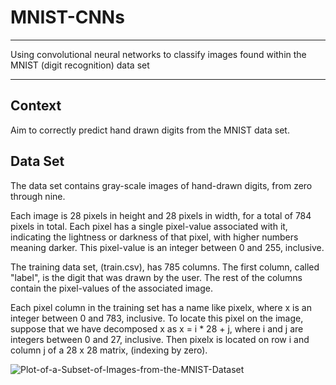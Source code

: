 # MNIST-CNNs
*************
Using convolutional neural networks to classify images found within the MNIST (digit recognition) data set
*************

Context
-------
Aim to correctly predict hand drawn digits from the MNIST data set.

Data Set
-----
The data set contains gray-scale images of hand-drawn digits, from zero through nine.

Each image is 28 pixels in height and 28 pixels in width, for a total of 784 pixels in total. Each pixel has a single pixel-value associated with it, indicating the lightness or darkness of that pixel, with higher numbers meaning darker. This pixel-value is an integer between 0 and 255, inclusive.

The training data set, (train.csv), has 785 columns. The first column, called "label", is the digit that was drawn by the user. The rest of the columns contain the pixel-values of the associated image.

Each pixel column in the training set has a name like pixelx, where x is an integer between 0 and 783, inclusive. To locate this pixel on the image, suppose that we have decomposed x as x = i * 28 + j, where i and j are integers between 0 and 27, inclusive. Then pixelx is located on row i and column j of a 28 x 28 matrix, (indexing by zero).

![Plot-of-a-Subset-of-Images-from-the-MNIST-Dataset](https://github.com/TimRyall/MNIST-CNNs/assets/78301985/ea79efb1-d2f2-4847-902f-a9bf3cb94722)
